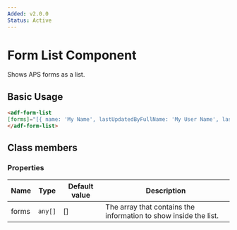 ```yaml
---
Added: v2.0.0
Status: Active
---
```


# Form List Component

Shows APS forms as a list.

## Basic Usage

```html
<adf-form-list
[forms]="[{ name: 'My Name', lastUpdatedByFullName: 'My User Name', lastUpdated: '2017-06-01'}]">
</adf-form-list>
```

## Class members

### Properties

| Name | Type | Default value | Description |
| -- | -- | -- | -- |
| forms | `any[]` |  \[] | The array that contains the information to show inside the list. |
